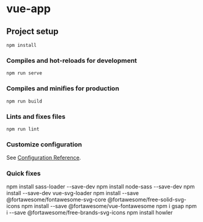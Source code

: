 # vue-app

## Project setup

```
npm install
```

### Compiles and hot-reloads for development

```
npm run serve
```

### Compiles and minifies for production

```
npm run build
```

### Lints and fixes files

```
npm run lint
```

### Customize configuration

See [Configuration Reference](https://cli.vuejs.org/config/).

### Quick fixes

npm install sass-loader --save-dev
npm install node-sass --save-dev
npm install --save-dev vue-svg-loader
npm install --save @fortawesome/fontawesome-svg-core @fortawesome/free-solid-svg-icons
npm install --save @fortawesome/vue-fontawesome
npm i gsap
npm i --save @fortawesome/free-brands-svg-icons
npm install howler
